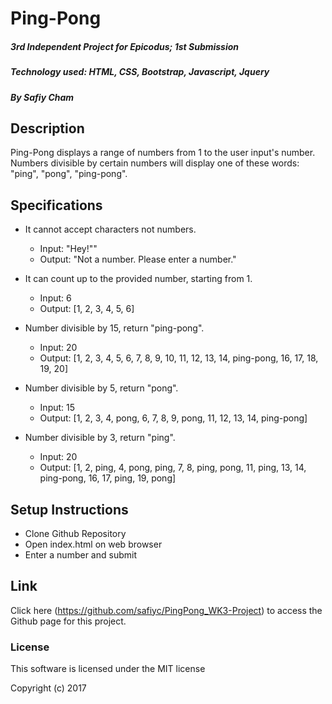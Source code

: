 # Ping-Pong

##### 3rd Independent Project for Epicodus; 1st Submission
##### Technology used: HTML, CSS, Bootstrap, Javascript, Jquery

##### By Safiy Cham

## Description

Ping-Pong displays a range of numbers from 1 to the user input's number. Numbers divisible by certain numbers will display one of these words: "ping", "pong", "ping-pong".

## Specifications

* It cannot accept characters not numbers.
  * Input: "Hey!""
  * Output: "Not a number. Please enter a number."

* It can count up to the provided number, starting from 1.
  * Input: 6
  * Output: [1, 2, 3, 4, 5, 6]

* Number divisible by 15, return "ping-pong".
  * Input: 20
  * Output: [1, 2, 3, 4, 5, 6, 7, 8, 9, 10, 11, 12, 13, 14, ping-pong, 16, 17, 18, 19, 20]

* Number divisible by 5, return "pong".
  * Input: 15
  * Output: [1, 2, 3, 4, pong, 6, 7, 8, 9, pong, 11, 12, 13, 14, ping-pong]

* Number divisible by 3, return "ping".
  * Input: 20
  * Output: [1, 2, ping, 4, pong, ping, 7, 8, ping, pong, 11, ping, 13, 14, ping-pong, 16, 17, ping, 19, pong]

## Setup Instructions

* Clone Github Repository
* Open index.html on web browser
* Enter a number and submit

## Link

Click here (https://github.com/safiyc/PingPong_WK3-Project) to access the Github page for this project.

### License

This software is licensed under the MIT license

Copyright (c) 2017
